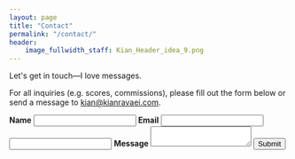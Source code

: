 ```yaml
---
layout: page
title: "Contact"
permalink: "/contact/"
header:
    image_fullwidth_staff: Kian_Header_idea_9.png
---
```


<p class="teaser">Let's get in touch—I love messages.</p>

For all inquiries (e.g. scores, commissions), please fill out the form below or send a message to <a href="mailto:kian@kianravaei.com">kian@kianravaei.com</a>.

<form method="POST"
  action="https://api.slapform.com/kianravaei@ucla.edu">
  <strong>Name</strong>
  <input type="text" name="name">
  <strong>Email</strong>
  <input type="email" name="email">
  <input type="text" name="slap_honey" type="hidden">
  <strong>Message</strong>
  <textarea type="text" name="message"></textarea>
  <button class="radius" type="submit">Submit</button>
</form>